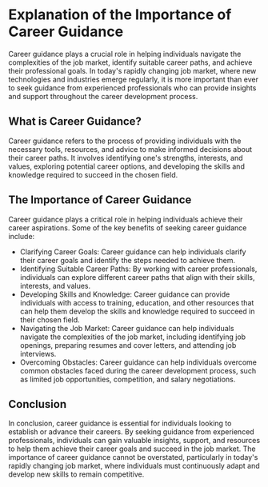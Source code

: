 Explanation of the Importance of Career Guidance
==============================================================

Career guidance plays a crucial role in helping individuals navigate the complexities of the job market, identify suitable career paths, and achieve their professional goals. In today's rapidly changing job market, where new technologies and industries emerge regularly, it is more important than ever to seek guidance from experienced professionals who can provide insights and support throughout the career development process.

What is Career Guidance?
------------------------

Career guidance refers to the process of providing individuals with the necessary tools, resources, and advice to make informed decisions about their career paths. It involves identifying one's strengths, interests, and values, exploring potential career options, and developing the skills and knowledge required to succeed in the chosen field.

The Importance of Career Guidance
---------------------------------

Career guidance plays a critical role in helping individuals achieve their career aspirations. Some of the key benefits of seeking career guidance include:

* Clarifying Career Goals: Career guidance can help individuals clarify their career goals and identify the steps needed to achieve them.
* Identifying Suitable Career Paths: By working with career professionals, individuals can explore different career paths that align with their skills, interests, and values.
* Developing Skills and Knowledge: Career guidance can provide individuals with access to training, education, and other resources that can help them develop the skills and knowledge required to succeed in their chosen field.
* Navigating the Job Market: Career guidance can help individuals navigate the complexities of the job market, including identifying job openings, preparing resumes and cover letters, and attending job interviews.
* Overcoming Obstacles: Career guidance can help individuals overcome common obstacles faced during the career development process, such as limited job opportunities, competition, and salary negotiations.

Conclusion
----------

In conclusion, career guidance is essential for individuals looking to establish or advance their careers. By seeking guidance from experienced professionals, individuals can gain valuable insights, support, and resources to help them achieve their career goals and succeed in the job market. The importance of career guidance cannot be overstated, particularly in today's rapidly changing job market, where individuals must continuously adapt and develop new skills to remain competitive.
